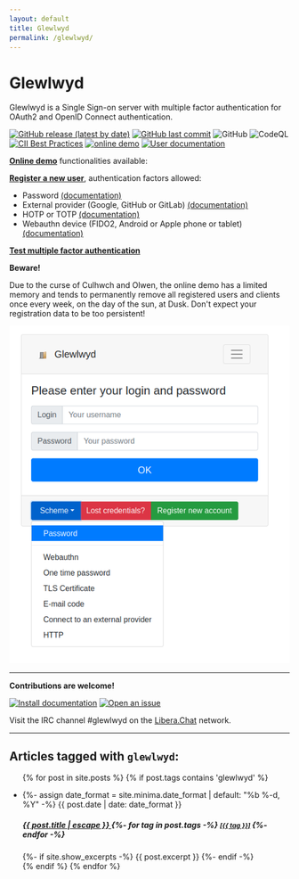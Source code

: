 ```yaml
---
layout: default
title: Glewlwyd
permalink: /glewlwyd/
---
```


# Glewlwyd

Glewlwyd is a Single Sign-on server with multiple factor authentication for OAuth2 and OpenID Connect authentication.

[![GitHub release (latest by date)](https://img.shields.io/github/v/release/babelouest/glewlwyd?style=plastic)](https://github.com/babelouest/glewlwyd/releases/latest)
[![GitHub last commit](https://img.shields.io/github/last-commit/babelouest/glewlwyd)](https://github.com/babelouest/glewlwyd/)
![GitHub](https://img.shields.io/github/license/babelouest/glewlwyd?style=plastic)
![CodeQL](https://github.com/babelouest/glewlwyd/workflows/CodeQL/badge.svg)
[![CII Best Practices](https://bestpractices.coreinfrastructure.org/projects/3475/badge)](https://bestpractices.coreinfrastructure.org/projects/3475)
[![online demo](https://img.shields.io/badge/-Online%20Demo-blue)](/glewlwyd-demo)
[![User documentation](https://img.shields.io/badge/-User%20documentation-green)](/user-profile)

**[Online demo](/glewlwyd-demo)** functionalities available:

**[Register a new user](https://glewlwyd.babelouest.io/index.html?register=regis)**, authentication factors allowed:
- Password [(documentation)](/user-profile#update-password)
- External provider (Google, GitHub or GitLab) [(documentation)](/user-profile#external-oauth2oidc-login)
- HOTP or TOTP [(documentation)](/user-profile#otp)
- Webauthn device (FIDO2, Android or Apple phone or tablet) [(documentation)](/user-profile#webauthn)

**[Test multiple factor authentication](/glewlwyd-demo)**

**Beware!**

Due to the curse of Culhwch and Olwen, the online demo has a limited memory and tends to permanently remove all registered users and clients once every week, on the day of the sun, at Dusk.
Don't expect your registration data to be too persistent!

![demo](/img/login-nopassword.png)

<hr/>

**Contributions are welcome!**

[![Install documentation](https://img.shields.io/badge/-Install%20documentation-green)](https://github.com/babelouest/glewlwyd/blob/master/docs/INSTALL.md)
[![Open an issue](https://img.shields.io/badge/-Open%20an%20issue-green)](https://github.com/babelouest/glewlwyd/issues)

Visit the IRC channel #glewlwyd on the [Libera.​Chat](https://libera.chat/) network.

<hr/>

## Articles tagged with `glewlwyd`:

<div>
  <ul class="list-group">
  
  {% for post in site.posts %}
    {% if post.tags contains 'glewlwyd' %}
      <li class="list-group-item">
        {%- assign date_format = site.minima.date_format | default: "%b %-d, %Y" -%}
        <span class="">{{ post.date | date: date_format }}</span>
        <h5>
          <a class="" href="{{ post.url | relative_url }}">
            {{ post.title | escape }}
          </a>
          {%- for tag in post.tags -%}
            <small class="text-muted">
              <a href="/tags/{{ tag }}" class="tag-link">[{{ tag }}]</a>
            </small>
          {%- endfor -%}
        </h5>
        {%- if site.show_excerpts -%}
          {{ post.excerpt }}
        {%- endif -%}
      </li>
    {% endif %}
  {% endfor %}
  
  </ul>

</div>
